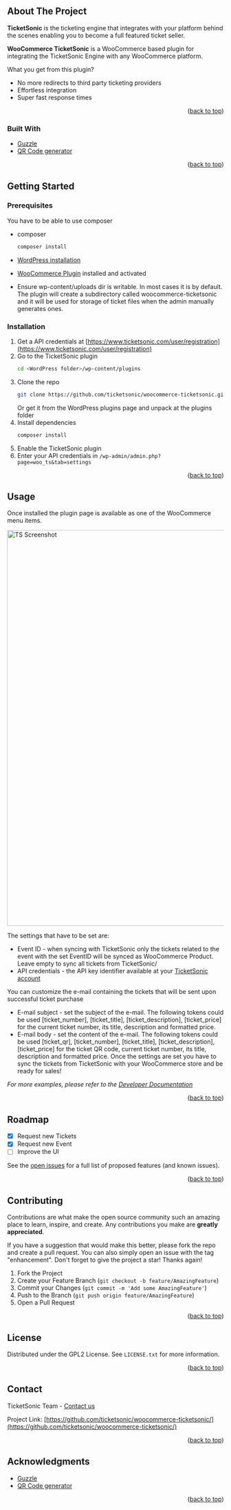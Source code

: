 <!-- ABOUT THE PROJECT -->
## About The Project


**TicketSonic** is the ticketing engine that integrates with your platform behind the scenes enabling you to become a full featured ticket seller.

**WooCommerce TicketSonic** is a WooCommerce based plugin for integrating the TicketSonic Engine with any WooCommerce platform.

What you get from this plugin?
* No more redirects to third party ticketing providers
* Effortless integration
* Super fast response times

<p align="right">(<a href="#top">back to top</a>)</p>

### Built With

* [Guzzle](https://github.com/guzzle/guzzle/)
* [QR Code generator](https://github.com/Bacon/BaconQrCode/)

<p align="right">(<a href="#top">back to top</a>)</p>

<!-- GETTING STARTED -->
## Getting Started

### Prerequisites

You have to be able to use composer
* composer
  ```sh
  composer install
  ```

* [WordPress installation](https://wordpress.org)
* [WooCommerce Plugin](https://wordpress.org/plugins/woocommerce) installed and activated
* Ensure wp-content/uploads dir is writable. In most cases it is by default. The plugin will create a subdirectory called woocommerce-ticketsonic and it will be used for storage of ticket files when the admin manually generates ones.
### Installation

1. Get a API credentials at [https://www.ticketsonic.com/user/registration](https://www.ticketsonic.com/user/registration)
2. Go to the TicketSonic plugin
   ```sh
   cd <WordPress folder>/wp-content/plugins
3. Clone the repo
   ```sh
   git clone https://github.com/ticketsonic/woocommerce-ticketsonic.git .
   ```
   Or get it from the WordPress plugins page and unpack at the plugins folder
4. Install dependencies
   ```sh
   composer install
   ```
5. Enable the TicketSonic plugin
6. Enter your API credentials in `/wp-admin/admin.php?page=woo_ts&tab=settings`

<p align="right">(<a href="#top">back to top</a>)</p>



<!-- USAGE EXAMPLES -->
## Usage

Once installed the plugin page is available as one of the WooCommerce menu items.

<img width="918" alt="TS Screenshot" src="https://user-images.githubusercontent.com/88324390/149328283-d8fee905-48ca-441b-aca2-046cf276ff7a.png">


The settings that have to be set are:
* Event ID - when syncing with TicketSonic only the tickets related to the event with the set EventID will be synced as WooCommerce Product. Leave empty to sync all tickets from TicketSonic/
* API credentials - the API key identifier available at your [TicketSonic account](https://www.ticketsonic.com/user)

You can customize the e-mail containing the tickets that will be sent upon successful ticket purchase
* E-mail subject - set the subject of the e-mail. The following tokens could be used [ticket_number], [ticket_title], [ticket_description], [ticket_price] for the current ticket number, its title, description and formatted price.
* E-mail body - set the content of the e-mail. The following tokens could be used [ticket_qr], [ticket_number], [ticket_title], [ticket_description], [ticket_price] for the ticket QR code, current ticket number, its title, description and formatted price.
Once the settings are set you have to sync the tickets from TicketSonic with your WooCommerce store and be ready for sales!

_For more examples, please refer to the [Developer Documentation](https://www.ticketsonic.com/developer)_

<p align="right">(<a href="#top">back to top</a>)</p>



<!-- ROADMAP -->
## Roadmap

- [x] Request new Tickets
- [x] Request new Event
- [ ] Improve the UI

See the [open issues](https://github.com/ticketsonic/woocommerce-ticketsonic/issues) for a full list of proposed features (and known issues).

<p align="right">(<a href="#top">back to top</a>)</p>



<!-- CONTRIBUTING -->
## Contributing

Contributions are what make the open source community such an amazing place to learn, inspire, and create. Any contributions you make are **greatly appreciated**.

If you have a suggestion that would make this better, please fork the repo and create a pull request. You can also simply open an issue with the tag "enhancement".
Don't forget to give the project a star! Thanks again!

1. Fork the Project
2. Create your Feature Branch (`git checkout -b feature/AmazingFeature`)
3. Commit your Changes (`git commit -m 'Add some AmazingFeature'`)
4. Push to the Branch (`git push origin feature/AmazingFeature`)
5. Open a Pull Request

<p align="right">(<a href="#top">back to top</a>)</p>



<!-- LICENSE -->
## License

Distributed under the GPL2 License. See `LICENSE.txt` for more information.

<p align="right">(<a href="#top">back to top</a>)</p>

<!-- CONTACT -->
## Contact

TicketSonic Team - [Contact us](https://www.ticketsonic.com/contact-us)

Project Link: [https://github.com/ticketsonic/woocommerce-ticketsonic/](https://github.com/ticketsonic/woocommerce-ticketsonic/)

<p align="right">(<a href="#top">back to top</a>)</p>

<!-- ACKNOWLEDGMENTS -->
## Acknowledgments

* [Guzzle](https://github.com/guzzle/guzzle/)
* [QR Code generator](https://github.com/Bacon/BaconQrCode/)

<p align="right">(<a href="#top">back to top</a>)</p>
